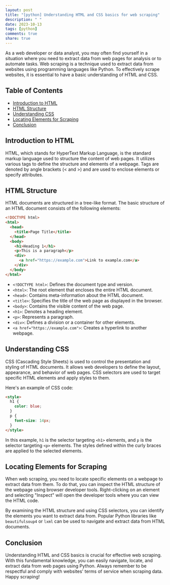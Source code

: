 ```yaml
---
layout: post
title: "[python] Understanding HTML and CSS basics for web scraping"
description: " "
date: 2023-10-13
tags: [python]
comments: true
share: true
---
```


As a web developer or data analyst, you may often find yourself in a situation where you need to extract data from web pages for analysis or to automate tasks. Web scraping is a technique used to extract data from websites using programming languages like Python. To effectively scrape websites, it is essential to have a basic understanding of HTML and CSS.

## Table of Contents
- [Introduction to HTML](#introduction-to-html)
- [HTML Structure](#html-structure)
- [Understanding CSS](#understanding-css)
- [Locating Elements for Scraping](#locating-elements-for-scraping)
- [Conclusion](#conclusion)

## Introduction to HTML

HTML, which stands for HyperText Markup Language, is the standard markup language used to structure the content of web pages. It utilizes various tags to define the structure and elements of a webpage. Tags are denoted by angle brackets (< and >) and are used to enclose elements or specify attributes.

## HTML Structure

HTML documents are structured in a tree-like format. The basic structure of an HTML document consists of the following elements:

```html
<!DOCTYPE html>
<html>
  <head>
    <title>Page Title</title>
  </head>
  <body>
    <h1>Heading 1</h1>
    <p>This is a paragraph</p>
    <div>
      <a href="https://example.com">Link to example.com</a>
    </div>
  </body>
</html>
```

- `<!DOCTYPE html>`: Defines the document type and version.
- `<html>`: The root element that encloses the entire HTML document.
- `<head>`: Contains meta-information about the HTML document.
- `<title>`: Specifies the title of the web page as displayed in the browser.
- `<body>`: Contains the visible content of the web page.
- `<h1>`: Denotes a heading element.
- `<p>`: Represents a paragraph.
- `<div>`: Defines a division or a container for other elements.
- `<a href="https://example.com">`: Creates a hyperlink to another webpage.

## Understanding CSS

CSS (Cascading Style Sheets) is used to control the presentation and styling of HTML documents. It allows web developers to define the layout, appearance, and behavior of web pages. CSS selectors are used to target specific HTML elements and apply styles to them.

Here's an example of CSS code:

```html
<style>
  h1 {
    color: blue;
  }
  p {
    font-size: 14px;
  }
</style>
```

In this example, `h1` is the selector targeting `<h1>` elements, and `p` is the selector targeting `<p>` elements. The styles defined within the curly braces are applied to the selected elements.

## Locating Elements for Scraping

When web scraping, you need to locate specific elements on a webpage to extract data from them. To do that, you can inspect the HTML structure of the webpage using browser developer tools. Right-clicking on an element and selecting "Inspect" will open the developer tools where you can view the HTML code.

By examining the HTML structure and using CSS selectors, you can identify the elements you want to extract data from. Popular Python libraries like `beautifulsoup4` or `lxml` can be used to navigate and extract data from HTML documents.

## Conclusion

Understanding HTML and CSS basics is crucial for effective web scraping. With this fundamental knowledge, you can easily navigate, locate, and extract data from web pages using Python. Always remember to be respectful and comply with websites' terms of service when scraping data. Happy scraping!